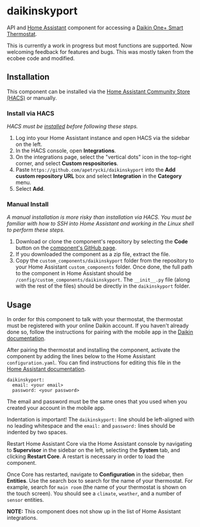 # daikinskyport
API and [Home Assistant](https://www.home-assistant.io/) component for accessing a [Daikin One+ Smart Thermostat](https://daikinone.com/).

This is currently a work in progress but most functions are supported.  Now welcoming feedback for features and bugs.  This was mostly taken from the ecobee code and modified.

## Installation

This component can be installed via the [Home Assistant Community Store (HACS)](https://hacs.xyz/) or manually.

### Install via HACS

_HACS must be [installed](https://hacs.xyz/docs/installation/prerequisites) before following these steps._

1. Log into your Home Assistant instance and open HACS via the sidebar on the left.
2. In the HACS console, open **Integrations**.
3. On the integrations page, select the "vertical dots" icon in the top-right corner, and select **Custom respositories**.
4. Paste `https://github.com/apetrycki/daikinskyport` into the **Add custom repository URL** box and select **Integration** in the **Category** menu.
5. Select **Add**.

### Manual Install

_A manual installation is more risky than installation via HACS. You must be familiar with how to SSH into Home Assistant and working in the Linux shell to perform these steps._

1. Download or clone the component's repository by selecting the **Code** button on the [component's GitHub page](https://github.com/apetrycki/daikinskyport).
2. If you downloaded the component as a zip file, extract the file.
3. Copy the `custom_components/daikinskyport` folder from the repository to your Home Assistant `custom_components` folder. Once done, the full path to the component in Home Assistant should be `/config/custom_components/daikinskyport`. The `__init__.py` file (along with the rest of the files) should be directly in the `daikinskyport` folder.

## Usage

In order for this component to talk with your thermostat, the thermostat must be registered with your online Daikin account. If you haven't already done so, follow the instructions for pairing with the mobile app in the [Daikin documentation](https://backend.daikincomfort.com/docs/default-source/product-documents/residential-accessories/other/hg-one-st.pdf?sfvrsn=c0692726_38).

After pairing the thermostat and installing the component, activate the component by adding the lines below to the Home Assistant `configuration.yaml`. You can find instructions for editing this file in the [Home Assistant documentation](https://www.home-assistant.io/docs/configuration/).

```
daikinskyport:
  email: <your email>
  password: <your password>
```

The email and password must be the same ones that you used when you created your account in the mobile app.

Indentation is important! The `daikinskyport:` line should be left-aligned with no leading whitespace and the `email:` and `password:` lines should be indented by two spaces.

Restart Home Assistant Core via the Home Assistant console by navigating to **Supervisor** in the sidebar on the left, selecting the **System** tab, and clicking **Restart Core**. A restart is necessary in order to load the component.

Once Core has restarted, navigate to **Configuration** in the sidebar, then **Entities**. Use the search box to search for the name of your thermostat. For example, search for `main room` (the name of your thermostat is shown on the touch screen). You should see a `climate`, `weather`, and a number of `sensor` entities.

**NOTE:** This component does not show up in the list of Home Assistant integrations.
